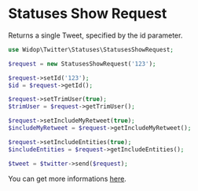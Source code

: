 # Statuses Show Request

Returns a single Tweet, specified by the id parameter.

``` php
use Widop\Twitter\Statuses\StatusesShowRequest;

$request = new StatusesShowRequest('123');

$request->setId('123');
$id = $request->getId();

$request->setTrimUser(true);
$trimUser = $request->getTrimUser();

$request->setIncludeMyRetweet(true);
$includeMyRetweet = $request->getIncludeMyRetweet();

$request->setIncludeEntities(true);
$includeEntities = $request->getIncludeEntities();

$tweet = $twitter->send($request);
```

You can get more informations [here](https://dev.twitter.com/docs/api/1.1/get/statuses/show/%3Aid).
